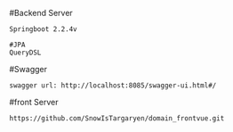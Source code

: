 #Backend Server
```
Springboot 2.2.4v
```
```
#JPA
QueryDSL
```
#Swagger 
```
swagger url: http://localhost:8085/swagger-ui.html#/
```
#front Server
```
https://github.com/SnowIsTargaryen/domain_frontvue.git
